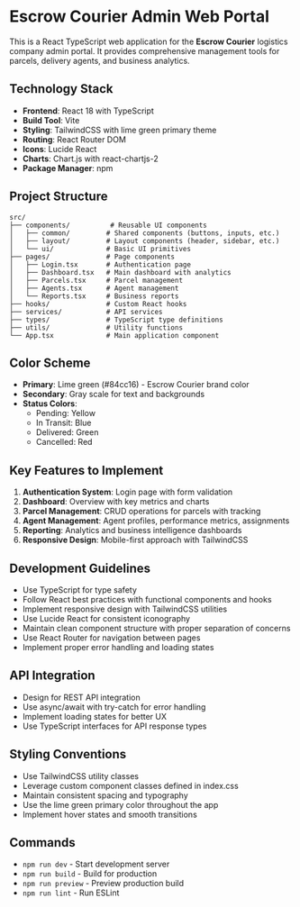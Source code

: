 # Escrow Courier Admin Web Portal

This is a React TypeScript web application for the **Escrow Courier** logistics company admin portal. It provides comprehensive management tools for parcels, delivery agents, and business analytics.

## Technology Stack
- **Frontend**: React 18 with TypeScript
- **Build Tool**: Vite
- **Styling**: TailwindCSS with lime green primary theme
- **Routing**: React Router DOM
- **Icons**: Lucide React
- **Charts**: Chart.js with react-chartjs-2
- **Package Manager**: npm

## Project Structure
```
src/
├── components/          # Reusable UI components
│   ├── common/         # Shared components (buttons, inputs, etc.)
│   ├── layout/         # Layout components (header, sidebar, etc.)
│   └── ui/             # Basic UI primitives
├── pages/              # Page components
│   ├── Login.tsx       # Authentication page
│   ├── Dashboard.tsx   # Main dashboard with analytics
│   ├── Parcels.tsx     # Parcel management
│   ├── Agents.tsx      # Agent management
│   └── Reports.tsx     # Business reports
├── hooks/              # Custom React hooks
├── services/           # API services
├── types/              # TypeScript type definitions
├── utils/              # Utility functions
└── App.tsx             # Main application component
```

## Color Scheme
- **Primary**: Lime green (#84cc16) - Escrow Courier brand color
- **Secondary**: Gray scale for text and backgrounds
- **Status Colors**: 
  - Pending: Yellow
  - In Transit: Blue
  - Delivered: Green
  - Cancelled: Red

## Key Features to Implement
1. **Authentication System**: Login page with form validation
2. **Dashboard**: Overview with key metrics and charts
3. **Parcel Management**: CRUD operations for parcels with tracking
4. **Agent Management**: Agent profiles, performance metrics, assignments
5. **Reporting**: Analytics and business intelligence dashboards
6. **Responsive Design**: Mobile-first approach with TailwindCSS

## Development Guidelines
- Use TypeScript for type safety
- Follow React best practices with functional components and hooks
- Implement responsive design with TailwindCSS utilities
- Use Lucide React for consistent iconography
- Maintain clean component structure with proper separation of concerns
- Use React Router for navigation between pages
- Implement proper error handling and loading states

## API Integration
- Design for REST API integration
- Use async/await with try-catch for error handling
- Implement loading states for better UX
- Use TypeScript interfaces for API response types

## Styling Conventions
- Use TailwindCSS utility classes
- Leverage custom component classes defined in index.css
- Maintain consistent spacing and typography
- Use the lime green primary color throughout the app
- Implement hover states and smooth transitions

## Commands
- `npm run dev` - Start development server
- `npm run build` - Build for production
- `npm run preview` - Preview production build
- `npm run lint` - Run ESLint
